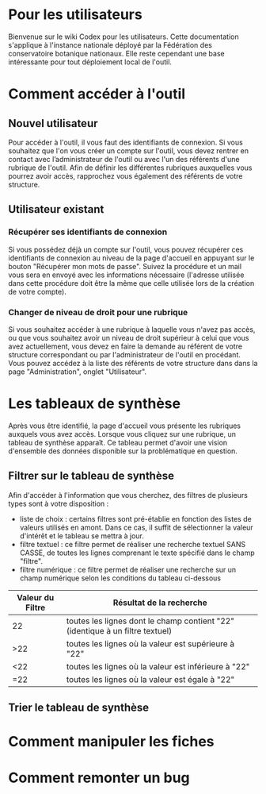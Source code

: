 # Pour les utilisateurs

Bienvenue sur le wiki Codex pour les utilisateurs. Cette documentation s'applique à l'instance nationale déployé par la Fédération des conservatoire botanique nationaux. Elle reste cependant une base intéressante pour tout déploiement local de l'outil.

# Comment accéder à l'outil
## Nouvel utilisateur

Pour accéder à l'outil, il vous faut des identifiants de connexion.
Si vous souhaitez que l'on vous créer un compte sur l'outil, vous devez rentrer en contact avec l’administrateur de l'outil ou avec l'un des référents d'une rubrique de l'outil.
Afin de définir les différentes rubriques auxquelles vous pourrez avoir accès, rapprochez vous également des référents de votre structure.

## Utilisateur existant
### Récupérer ses identifiants de connexion
Si vous possédez déjà un compte sur l'outil, vous pouvez récupérer ces identifiants de connexion au niveau de la page d'accueil en appuyant sur le bouton "Récupérer mon mots de passe". Suivez la procédure et un mail vous sera en envoyé avec les informations nécessaire (l'adresse utilisée dans cette procédure doit être la même que celle utilisée lors de la création de votre compte).

### Changer de niveau de droit pour une rubrique
Si vous souhaitez accéder à une rubrique à laquelle vous n'avez pas accès, ou que vous souhaitez avoir un niveau de droit supérieur à celui que vous avez actuellement, vous devez en faire la demande au référent de votre structure correspondant ou par l'administrateur de l'outil en procédant.
Vous pouvez accédez à la liste des référents de votre structure dans dans la page "Administration", onglet "Utilisateur".

# Les tableaux de synthèse
Après vous être identifié, la page d'accueil vous présente les rubriques auxquels vous avez accès. Lorsque vous cliquez sur une rubrique, un tableau de synthèse apparaît.
Ce tableau permet d'avoir une vision d'ensemble des données disponible sur la problématique en question.

## Filtrer sur le tableau de synthèse
Afin d'accéder à l'information que vous cherchez, des filtres de plusieurs types sont à votre disposition :
- liste de choix : certains filtres sont pré-établie en fonction des listes de valeurs utilisés en amont. Dans ce cas, il suffit de sélectionner la valeur d'intérêt et le tableau se mettra à jour.
- filtre textuel : ce filtre permet de réaliser une recherche textuel SANS CASSE, de toutes les lignes comprenant le texte spécifié dans le champ "filtre".
- filtre numérique : ce filtre permet de réaliser une recherche sur un champ numérique selon les conditions du tableau ci-dessous 

| Valeur du Filtre | Résultat de la recherche |
| -- | -- |
| 22 | toutes les lignes dont le champ contient "22" (identique à un filtre textuel) |
| >22 | toutes les lignes où la valeur est supérieure à "22" |
| <22 | toutes les lignes où la valeur est inférieure à "22" |
| =22 | toutes les lignes où la valeur est égale à "22" |


## Trier le tableau de synthèse


# Comment manipuler les fiches

# Comment remonter un bug
